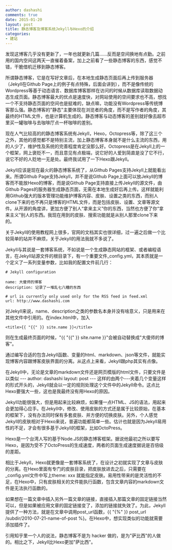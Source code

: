 ```yaml
---
author: dashashi
comments: true
date: 2015-01-20
layout: post
title: 静态博客及博客系统Jekyll与Hexo的介绍
categories:
- 建站
---
```


发现这博客几乎没有更新了，一年也就更新几篇……反而是空间换地有点勤。之前用的国内空间这两天一直催着备案，加上之前看了一些静态博客的东西，感觉不错，干脆借机迁移到静态博客。<!-- more -->

所谓静态博客，它是在写好文章后，在本地生成静态页面后再上传到服务器（Jekyll在Github Page上的例子有点特殊，后面会讲到），而不是像传统的Wordpress等基于动态语言、数据库博客那样在访问的时候从数据库读取数据动态生成页面。静态博客最大的优点是速度快，对网站使用的空间要求也不高，想找一个不支持静态页面的空间也是挺难的，缺点嘛，功能没有Wordpress等传统博客那么强。静态博客的"静态"主要体现在浏览者的角度，而不是写作者的角度，其最终的HTML文件，也是计算机生成的。静态博客与动态博客的差别就好像去超市里买一罐咖啡与去咖啡厅点一杯咖啡的差别。

现在人气比较高的的静态博客系统有Jekyll，Hexo，Octopress等，除了这三个之外，其他的感觉都不是特别主流，加上静态博客本身就不是什么主流的东西，用的人少了，维护性及系统的完善程度肯定没那么好。Octopress是在Jekyll上的一个框架，网上褒贬不一，而且意见有点极端，说它好的人爱到简直是没了它不行，说它不好的人贬地一无是处。最终我试用了一下Hexo跟Jekyll。

Jekyll应该是现在最火的静态博客系统了，从Github Pages支持Jekyll上就能看出来。所谓Github Page支持Jekyll，并不是说Github Page上面可以放Jekyll的博客而不能放Hexo的博客，而是说Github Page支持直接上传Jekyll的源文件，由Github Pages的服务器生成静态页面，无需在本地生成好后再上传。这样就能利用Github强大的版本管理功能维护博客内容、皮肤、设置之类的东西，而别人clone下来的也不再只是博客的HTML文件，而是包括皮肤、设置、文章等源文件。从开源的角度讲，更加方便了别人“拿来主义”你的东西，当然也方便了你“拿来主义”别人的东西。我现在用到的皮肤、搜索功能就是从别人那里clone下来的。

关于Jekyll的使用教程网上很多，官网的文档其实也很详细，过一遍之后做一个比较简单的站并不麻烦，关于Jekyll的用法我就不多说了。

Jekyll与其说是一套博客系统，不如说是一个生成静态网站的框架、或者编程语言，在Jekyll站源文件的根目录下，有一个重要文件_config.yml，其本质就是一个定义了一系列变量参数，比如我的配置文件前几行：

	# Jekyll configuration

	name: 大傻师的博客
	description: 记录了一堆乱七八糟的东西

	# url is currently only used only for the RSS feed in feed.xml
	url: http://www.dashashi.com

对Jekyll来说，name、description之类的参数名本身并没有啥意义，只是用来在其他文件中引用的。在index.html中，加入

	<title>{{ "{{" }} site.name }}</title>

则在生成最终页面的时候，"{{ "{{" }} site.name }}"会被自动替换成"大傻师的博客"。

通过编写合适的包含Jekyll函数、变量的html、markdown、json等文件，就能实现博客内容跟博客皮肤界面的分离。从这点上来看，Jekyll跟php其实有点像。

在Jekyll中，无论是文章的markdown文件还是网页模版的html文件，只要文件是以类似
	---
	author: dashashi
	layout: post
	---
这样的由两个---夹着几个变量这样的形式开头的，Jekyll就会以一定的规则处理这个文件中的Jekyll命令。这点比Hexo要强大一些，这也是我最终没有用Hexo的原因。

Jekyll功能很强大，但是用起来比较麻烦，如果懂一点HTML、JS的语法，用起来会更加得心应手。在Jekyll中，修改、使用皮肤的方式还是属于比较原始，在基本的框架下，没有办法同时保有多套皮肤、并方便的切换皮肤。另外，个人感觉Jekyll的皮肤相对于Hexo来说，普遍功能都简单一些。估计也就是因为Jekyll易用性的不足，才会有很多基于Jekyll的框架，比如OctoPress。

Hexo是一个台湾人写的基于Node.JS的静态博客框架。据说他最初之所以要写Hexo，是因为受不了OctoPress的生成速度，两者的页面生成速度据说是百倍级的差距。

相比于Jekyll，Hexo就更像是一套博客系统了，在设计之初就实现了文章与皮肤的分离。在Hexo里面有专门的皮肤目录，把皮肤放进去之后，只需要在_config.yml文件中写上theme: xxx 就能指定皮肤。易用性带来的是灵活性的不足，在Hexo中，只有皮肤相关的文件能执行函数，包含文章内容的markdown文件是无法执行函数的。

如果想在一篇文章中插入另外一篇文章的链接，直接插入那篇文章的固定链接当然可以，但是如果被应用文章的固定链接变了，添加的链接就失效了。为此，Jekyll提供了一种方法，就是在文章中调用post_url函数，{{ "{%" }} post_url /subdir/2010-07-21-name-of-post %}。在Hexo中，想实现类似的功能就需要添加插件了。

引用知乎里一个人的说法，静态博客不是为 hacker 做的，是为"萨比西"的人做的。相比之下，Jekyll比Hexo更加"萨比西"。
